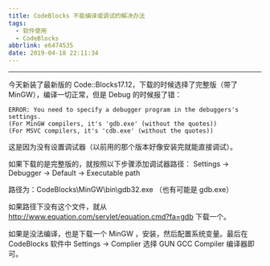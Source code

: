 ```yaml
---
title: CodeBlocks 不能编译或调试的解决办法
tags:
  - 软件使用
  - CodeBlocks
abbrlink: e6474535
date: 2019-04-18 22:11:34
---
```


---

今天新装了最新版的 Code::Blocks17.12，下载的时候选择了完整版（带了 MinGW），编译一切正常，但是 Debug 的时候报了错：

<!--more-->


```
ERROR: You need to specify a debugger program in the debuggers's settings.
(For MinGW compilers, it's 'gdb.exe' (without the quotes))
(For MSVC compilers, it's 'cdb.exe' (without the quotes))
```

这是因为没有设置调试器（以前用的那个版本好像安装完就能直接调试）。

如果下载的是完整版的，就按照以下步骤添加调试器路径：
Settings -> Debugger -> Default -> Executable path

路径为：CodeBlocks\MinGW\bin\gdb32.exe （也有可能是 gdb.exe）

如果路径下没有这个文件，就从 http://www.equation.com/servlet/equation.cmd?fa=gdb 下载一个。

如果是没法编译，也是下载一个 MinGW ，安装，然后配置系统变量。最后在 CodeBlocks 软件中 Settings -> Complier 选择 GUN GCC Compiler 编译器即可。